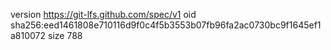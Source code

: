 version https://git-lfs.github.com/spec/v1
oid sha256:eed1461808e710116d9f0c4f5b3553b07fb96fa2ac0730bc9f1645ef1a810072
size 788
